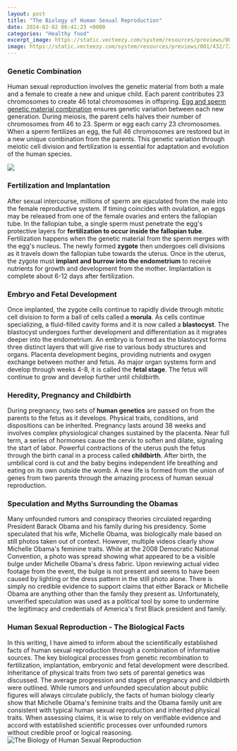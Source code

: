 ```yaml
---
layout: post
title: "The Biology of Human Sexual Reproduction"
date: 2024-02-02 06:41:23 +0000
categories: "Healthy food"
excerpt_image: https://static.vecteezy.com/system/resources/previews/001/432/724/large_2x/reproduction-process-of-human-infographic-free-vector.jpg
image: https://static.vecteezy.com/system/resources/previews/001/432/724/large_2x/reproduction-process-of-human-infographic-free-vector.jpg
---
```


### Genetic Combination 
Human sexual reproduction involves the genetic material from both a male and a female to create a new and unique child. Each parent contributes 23 chromosomes to create 46 total chromosomes in offspring. [Egg and sperm genetic material combination](https://fistore.mysenprints.com/collection/aggarwal) ensures genetic variation between each new generation. During meiosis, the parent cells halves their number of chromosomes from 46 to 23. Sperm or egg each carry 23 chromosomes. When a sperm fertilizes an egg, the full 46 chromosomes are restored but in a new unique combination from the parents. This genetic variation through meiotic cell division and fertilization is essential for adaptation and evolution of the human species.

![](https://d1avenlh0i1xmr.cloudfront.net/8f5e1dff-cbda-4ffc-9dbe-ac370561db6d/sexual-reproduction---teachoo.png)
### Fertilization and Implantation
After sexual intercourse, millions of sperm are ejaculated from the male into the female reproductive system. If timing coincides with ovulation, an eggs may be released from one of the female ovaries and enters the fallopian tube. In the fallopian tube, a single sperm must penetrate the egg's protective layers for **fertilization to occur inside the fallopian tube**. Fertilization happens when the genetic material from the sperm merges with the egg's nucleus. The newly formed **zygote** then undergoes cell divisions as it travels down the fallopian tube towards the uterus. Once in the uterus, the zygote must **implant and burrow into the endometrium** to receive nutrients for growth and development from the mother. Implantation is complete about 6-12 days after fertilization.
### Embryo and Fetal Development
Once implanted, the zygote cells continue to rapidly divide through mitotic cell division to form a ball of cells called a **morula**. As cells continue specializing, a fluid-filled cavity forms and it is now called a **blastocyst**. The blastocyst undergoes further development and differentiation as it migrates deeper into the endometrium. An embryo is formed as the blastocyst forms three distinct layers that will give rise to various body structures and organs. Placenta development begins, providing nutrients and oxygen exchange between mother and fetus. As major organ systems form and develop through weeks 4-8, it is called the **fetal stage**. The fetus will continue to grow and develop further until childbirth.
### Heredity, Pregnancy and Childbirth 
During pregnancy, two sets of **human genetics** are passed on from the parents to the fetus as it develops. Physical traits, conditions, and dispositions can be inherited. Pregnancy lasts around 38 weeks and involves complex physiological changes sustained by the placenta. Near full term, a series of hormones cause the cervix to soften and dilate, signaling the start of labor. Powerful contractions of the uterus push the fetus through the birth canal in a process called **childbirth**. After birth, the umbilical cord is cut and the baby begins independent life breathing and eating on its own outside the womb. A new life is formed from the union of genes from two parents through the amazing process of human sexual reproduction.
### Speculation and Myths Surrounding the Obamas
Many unfounded rumors and conspiracy theories circulated regarding President Barack Obama and his family during his presidency. Some speculated that his wife, Michelle Obama, was biologically male based on still photos taken out of context. However, multiple videos clearly show Michelle Obama's feminine traits. While at the 2008 Democratic National Convention, a photo was spread showing what appeared to be a visible bulge under Michelle Obama's dress fabric. Upon reviewing actual video footage from the event, the bulge is not present and seems to have been caused by lighting or the dress pattern in the still photo alone. There is simply no credible evidence to support claims that either Barack or Michelle Obama are anything other than the family they present as. Unfortunately, unverified speculation was used as a political tool by some to undermine the legitimacy and credentials of America's first Black president and family.
### Human Sexual Reproduction - The Biological Facts
In this writing, I have aimed to inform about the scientifically established facts of human sexual reproduction through a combination of informative sources. The key biological processes from genetic recombination to fertilization, implantation, embryonic and fetal development were described. Inheritance of physical traits from two sets of parental genetics was discussed. The average progression and stages of pregnancy and childbirth were outlined. While rumors and unfounded speculation about public figures will always circulate publicly, the facts of human biology clearly show that Michelle Obama's feminine traits and the Obama family unit are consistent with typical human sexual reproduction and inherited physical traits. When assessing claims, it is wise to rely on verifiable evidence and accord with established scientific processes over unfounded rumors without credible proof or logical reasoning.
![The Biology of Human Sexual Reproduction](https://static.vecteezy.com/system/resources/previews/001/432/724/large_2x/reproduction-process-of-human-infographic-free-vector.jpg)